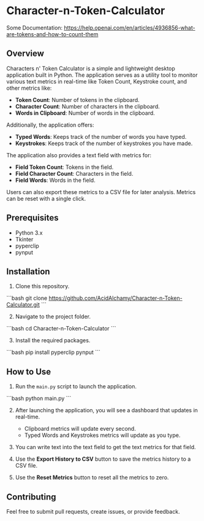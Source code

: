 # Character-n-Token-Calculator

Some Documentation:
https://help.openai.com/en/articles/4936856-what-are-tokens-and-how-to-count-them

## Overview

Characters n' Token Calculator is a simple and lightweight desktop application built in Python. The application serves as a utility tool to monitor various text metrics in real-time like Token Count, Keystroke count, and other metrics like:

- **Token Count**: Number of tokens in the clipboard.
- **Character Count**: Number of characters in the clipboard.
- **Words in Clipboard**: Number of words in the clipboard.
  
Additionally, the application offers:

- **Typed Words**: Keeps track of the number of words you have typed.
- **Keystrokes**: Keeps track of the number of keystrokes you have made.

The application also provides a text field with metrics for:

- **Field Token Count**: Tokens in the field.
- **Field Character Count**: Characters in the field.
- **Field Words**: Words in the field.

Users can also export these metrics to a CSV file for later analysis. Metrics can be reset with a single click.

## Prerequisites

- Python 3.x
- Tkinter
- pyperclip
- pynput

## Installation

1. Clone this repository.

\`\`\`bash
git clone https://github.com/AcidAlchamy/Character-n-Token-Calculator.git
\`\`\`

2. Navigate to the project folder.

\`\`\`bash
cd Character-n-Token-Calculator
\`\`\`

3. Install the required packages.

\`\`\`bash
pip install pyperclip pynput
\`\`\`

## How to Use

1. Run the `main.py` script to launch the application.

\`\`\`bash
python main.py
\`\`\`

2. After launching the application, you will see a dashboard that updates in real-time.
   - Clipboard metrics will update every second.
   - Typed Words and Keystrokes metrics will update as you type.

3. You can write text into the text field to get the text metrics for that field.

4. Use the **Export History to CSV** button to save the metrics history to a CSV file.

5. Use the **Reset Metrics** button to reset all the metrics to zero.

## Contributing

Feel free to submit pull requests, create issues, or provide feedback.

